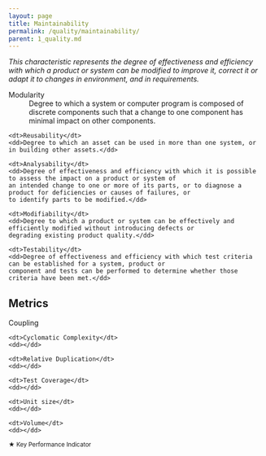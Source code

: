 ```yaml
---
layout: page
title: Maintainability
permalink: /quality/maintainability/
parent: 1_quality.md
---
```


_This characteristic represents the degree of effectiveness and efficiency with which a product or system can be
modified to improve it, correct it or adapt it to changes in environment, and in requirements._

<dl>
    <dt>Modularity</dt>
    <dd>Degree to which a system or computer program is composed of discrete components such that a change to one
    component has minimal impact on other components.</dd>
    
    <dt>Reusability</dt>
    <dd>Degree to which an asset can be used in more than one system, or in building other assets.</dd>
    
    <dt>Analysability</dt>
    <dd>Degree of effectiveness and efficiency with which it is possible to assess the impact on a product or system of
    an intended change to one or more of its parts, or to diagnose a product for deficiencies or causes of failures, or
    to identify parts to be modified.</dd>
    
    <dt>Modifiability</dt>
    <dd>Degree to which a product or system can be effectively and efficiently modified without introducing defects or
    degrading existing product quality.</dd>
    
    <dt>Testability</dt>
    <dd>Degree of effectiveness and efficiency with which test criteria can be established for a system, product or
    component and tests can be performed to determine whether those criteria have been met.</dd>
</dl>

## Metrics

<dl>
    <dt>Coupling</dt>
    <dd></dd>

    <dt>Cyclomatic Complexity</dt>
    <dd></dd>

    <dt>Relative Duplication</dt>
    <dd></dd>
    
    <dt>Test Coverage</dt>
    <dd></dd>
    
    <dt>Unit size</dt>
    <dd></dd>
    
    <dt>Volume</dt>
    <dd></dd>
</dl>

<small>★ Key Performance Indicator</small>

